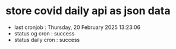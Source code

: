 # store covid daily api as json data

- last cronjob : Thursday, 20 February 2025 13:23:06
- status og cron : success
- status daily cron : success
      
      